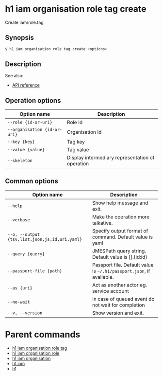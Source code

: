 
# h1 iam organisation role tag create

Create iam/role.tag

## Synopsis

```bash
$ h1 iam organisation role tag create <options>
```

## Description

See also:

* [API reference](https://api.hyperone.com/v2/docs#operation/iam_organisation_role_tag_create)

## Operation options

| Option name                      | Description                                      |
| -------------------------------- | ------------------------------------------------ |
| ```--role {id-or-uri}```         | Role Id                                          |
| ```--organisation {id-or-uri}``` | Organisation Id                                  |
| ```--key {key}```                | Tag key                                          |
| ```--value {value}```            | Tag value                                        |
| ```--skeleton```                 | Display intermediary representation of operation |

## Common options

| Option name                                        | Description                                                              |
| -------------------------------------------------- | ------------------------------------------------------------------------ |
| ```--help```                                       | Show help message and exit.                                              |
| ```--verbose```                                    | Make the operation more talkative.                                       |
| ```--o, --output {tsv,list,json,js,id,uri,yaml}``` | Specify output format of command. Default value is yaml                  |
| ```--query {query}```                              | JMESPath query string. Default value is [].\{id:id\}                     |
| ```--passport-file {path}```                       | Passport file. Default value is ```~/.h1/passport.json```, if available. |
| ```--as {uri}```                                   | Act as another actor eg. service account                                 |
| ```--no-wait```                                    | In case of queued event do not wait for completion                       |
| ```--v, --version```                               | Show version and exit.                                                   |

# Parent commands

* [h1 iam organisation role tag](./../README.md)
* [h1 iam organisation role](./../../README.md)
* [h1 iam organisation](./../../../README.md)
* [h1 iam](./../../../../README.md)
* [h1](./../../../../../README.md)
